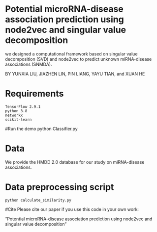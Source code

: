 # **Potential microRNA-disease association prediction using node2vec and singular value decomposition**
we designed a computational framework based on singular value decomposition (SVD) and node2vec 
to predict unknown miRNA-disease associations (SNMDA).

BY YUNXIA LIU, JIAZHEN LIN, PIN LIANG, YAYU TIAN, and XUAN HE
# Requirements
    TensorFlow 2.9.1
    python 3.8
    networkx
    scikit-learn

#Run the demo
    python Classifier.py

# Data
We provide the HMDD 2.0 database for our study on miRNA-disease associations.

# Data preprocessing script
    python calculate_similarity.py

#Cite
Please cite our paper if you use this code in your own work:

“Potential microRNA-disease association prediction using node2vec and singular value decomposition”

